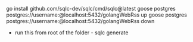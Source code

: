 
go install github.com/sqlc-dev/sqlc/cmd/sqlc@latest
goose postgres postgres://username:@localhost:5432/golangWebRss up
goose postgres postgres://username:@localhost:5432/golangWebRss down

* run this from root of the folder - sqlc generate 